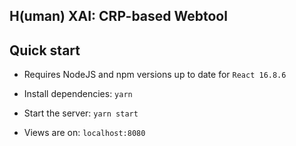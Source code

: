 ## H(uman) XAI: CRP-based Webtool 

## Quick start

- Requires NodeJS and npm versions up to date for `React 16.8.6`

- Install dependencies: `yarn`

- Start the server: `yarn start`

- Views are on: `localhost:8080`


